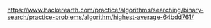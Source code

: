 https://www.hackerearth.com/practice/algorithms/searching/binary-search/practice-problems/algorithm/highest-average-64bdd761/
